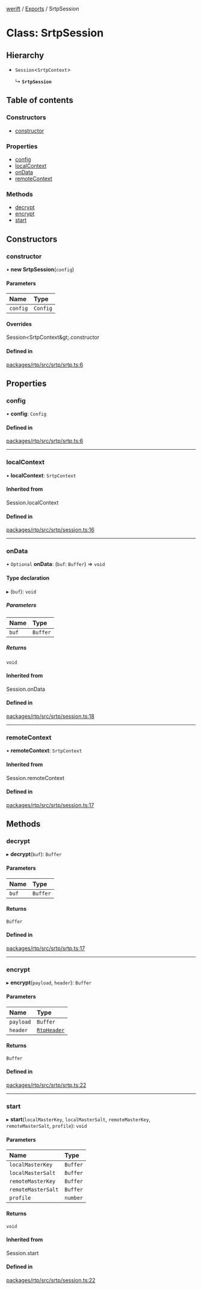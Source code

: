 [werift](../README.md) / [Exports](../modules.md) / SrtpSession

# Class: SrtpSession

## Hierarchy

- `Session`<`SrtpContext`\>

  ↳ **`SrtpSession`**

## Table of contents

### Constructors

- [constructor](SrtpSession.md#constructor)

### Properties

- [config](SrtpSession.md#config)
- [localContext](SrtpSession.md#localcontext)
- [onData](SrtpSession.md#ondata)
- [remoteContext](SrtpSession.md#remotecontext)

### Methods

- [decrypt](SrtpSession.md#decrypt)
- [encrypt](SrtpSession.md#encrypt)
- [start](SrtpSession.md#start)

## Constructors

### constructor

• **new SrtpSession**(`config`)

#### Parameters

| Name | Type |
| :------ | :------ |
| `config` | `Config` |

#### Overrides

Session&lt;SrtpContext\&gt;.constructor

#### Defined in

[packages/rtp/src/srtp/srtp.ts:6](https://github.com/shinyoshiaki/werift-webrtc/blob/f609bd5a/packages/rtp/src/srtp/srtp.ts#L6)

## Properties

### config

• **config**: `Config`

#### Defined in

[packages/rtp/src/srtp/srtp.ts:6](https://github.com/shinyoshiaki/werift-webrtc/blob/f609bd5a/packages/rtp/src/srtp/srtp.ts#L6)

___

### localContext

• **localContext**: `SrtpContext`

#### Inherited from

Session.localContext

#### Defined in

[packages/rtp/src/srtp/session.ts:16](https://github.com/shinyoshiaki/werift-webrtc/blob/f609bd5a/packages/rtp/src/srtp/session.ts#L16)

___

### onData

• `Optional` **onData**: (`buf`: `Buffer`) => `void`

#### Type declaration

▸ (`buf`): `void`

##### Parameters

| Name | Type |
| :------ | :------ |
| `buf` | `Buffer` |

##### Returns

`void`

#### Inherited from

Session.onData

#### Defined in

[packages/rtp/src/srtp/session.ts:18](https://github.com/shinyoshiaki/werift-webrtc/blob/f609bd5a/packages/rtp/src/srtp/session.ts#L18)

___

### remoteContext

• **remoteContext**: `SrtpContext`

#### Inherited from

Session.remoteContext

#### Defined in

[packages/rtp/src/srtp/session.ts:17](https://github.com/shinyoshiaki/werift-webrtc/blob/f609bd5a/packages/rtp/src/srtp/session.ts#L17)

## Methods

### decrypt

▸ **decrypt**(`buf`): `Buffer`

#### Parameters

| Name | Type |
| :------ | :------ |
| `buf` | `Buffer` |

#### Returns

`Buffer`

#### Defined in

[packages/rtp/src/srtp/srtp.ts:17](https://github.com/shinyoshiaki/werift-webrtc/blob/f609bd5a/packages/rtp/src/srtp/srtp.ts#L17)

___

### encrypt

▸ **encrypt**(`payload`, `header`): `Buffer`

#### Parameters

| Name | Type |
| :------ | :------ |
| `payload` | `Buffer` |
| `header` | [`RtpHeader`](RtpHeader.md) |

#### Returns

`Buffer`

#### Defined in

[packages/rtp/src/srtp/srtp.ts:22](https://github.com/shinyoshiaki/werift-webrtc/blob/f609bd5a/packages/rtp/src/srtp/srtp.ts#L22)

___

### start

▸ **start**(`localMasterKey`, `localMasterSalt`, `remoteMasterKey`, `remoteMasterSalt`, `profile`): `void`

#### Parameters

| Name | Type |
| :------ | :------ |
| `localMasterKey` | `Buffer` |
| `localMasterSalt` | `Buffer` |
| `remoteMasterKey` | `Buffer` |
| `remoteMasterSalt` | `Buffer` |
| `profile` | `number` |

#### Returns

`void`

#### Inherited from

Session.start

#### Defined in

[packages/rtp/src/srtp/session.ts:22](https://github.com/shinyoshiaki/werift-webrtc/blob/f609bd5a/packages/rtp/src/srtp/session.ts#L22)
